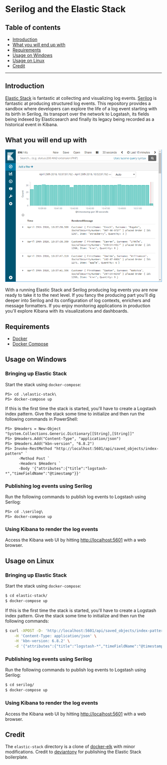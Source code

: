 # Serilog and the Elastic Stack

## Table of contents

- [Introduction](#introduction)
- [What you will end up with](#what-you-will-end-up-with)
- [Requirements](#requirements)
- [Usage on Windows](#usage-on-windows)
- [Usage on Linux](#usage-on-linux)
- [Credit](#credit)

---

## Introduction

[Elastic Stack](https://www.elastic.co/products) is fantastic at collecting and visualizing log events. [Serilog](https://serilog.net/) is fantastic at producing structured log events. This repository provides a sandbox where developers can explore the life of a log event starting with its birth in Serilog, its transport over the network to Logstash, its fields being indexed by Elasticsearch and finally its legacy being recorded as a historical event in Kibana.

## What you will end up with

![alt text](./doc/resources/kibana.png "Kibana rendering log events")

With a running Elastic Stack and Serilog producing log events you are now ready to take it to the next level. If you fancy the producing part you'll dig deeper into Serilog and its configuration of log contexts, enrichers and message formatters. If you enjoy monitoring applications in production you'll explore Kibana with its visualizations and dashboards.

## Requirements

- [Docker](https://www.docker.com/community-edition#/download)
- [Docker Compose](https://docs.docker.com/compose/install)

## Usage on Windows

### Bringing up Elastic Stack

Start the stack using `docker-compose`:

```posh
PS> cd .\elastic-stack\
PS> docker-compose up
```

If this is the first time the stack is started, you'll have to create a Logstash index pattern. Give the stack some time to initialize and then run the following commands in PowerShell:

```posh
PS> $Headers = New-Object "System.Collections.Generic.Dictionary[[String],[String]]"
PS> $Headers.Add("Content-Type", "application/json")
PS> $Headers.Add("kbn-version", "6.8.2")
PS> Invoke-RestMethod "http://localhost:5601/api/saved_objects/index-pattern" `
      -Method Post `
      -Headers $Headers `
      -Body '{"attributes":{"title":"logstash-*","timeFieldName":"@timestamp"}}'
```

### Publishing log events using Serilog

Run the following commands to publish log events to Logstash using Serilog:

```posh
PS> cd .\serilog\
PS> docker-compose up
```

### Using Kibana to render the log events

Access the Kibana web UI by hitting [http://localhost:5601](http://localhost:5601) with a web browser.

## Usage on Linux

### Bringing up Elastic Stack

Start the stack using `docker-compose`:

```bash
$ cd elastic-stack/
$ docker-compose up
```

If this is the first time the stack is started, you'll have to create a Logstash index pattern. Give the stack some time to initialize and then run the following commands:

```bash
$ curl -XPOST -D- 'http://localhost:5601/api/saved_objects/index-pattern' \
    -H 'Content-Type: application/json' \
    -H 'kbn-version: 6.8.2' \
    -d '{"attributes":{"title":"logstash-*","timeFieldName":"@timestamp"}}'
```

### Publishing log events using Serilog

Run the following commands to publish log events to Logstash using Serilog:

```bash
$ cd serilog/
$ docker-compose up
```

### Using Kibana to render the log events

Access the Kibana web UI by hitting [http://localhost:5601](http://localhost:5601) with a web browser.

## Credit

The `elastic-stack` directory is a clone of [docker-elk](https://github.com/deviantony/docker-elk) with minor modifications. Credit to [deviantony](https://github.com/deviantony) for publishing the Elastic Stack boilerplate.